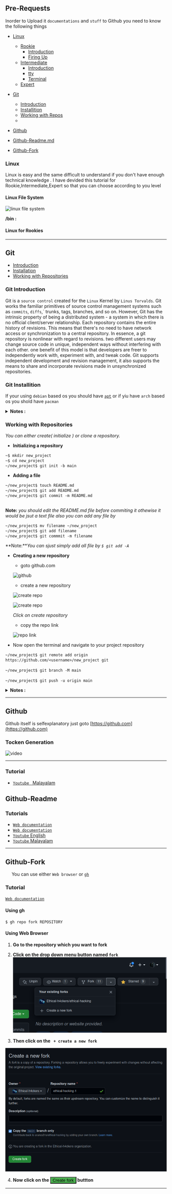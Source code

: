 ## Pre-Requests

Inorder to Upload it `documentations` and `stuff` to Github you need to know the following things
- [Linux](#linux)
    - [Rookie](#rookie)
        - [Introduction]()
        - [Firing Up]()
    - [Intermediate](#intermediate)
        - [Introduction]()
        - [tty]()
        - [Terminal]()
    - [Expert](#expert)
- [Git](#git)
    - [Introduction](#git-introduction)
    - [Installition](#git-installition)
    - [Working with Repos](#working-with-repositories)
    - 
- [Github](#github)

- [Github-Readme.md](#github-readme)
- [Github-Fork](#github-fork)

### Linux
  Linux is easy and the same difficult to understand if you don't have enough technical knowledge . I have devided this tutorial for Rookie,Intermediate,Expert so that you can choose according to you level

#### Linux File System

![linux file system](../images/linux-file-system.webp?raw=true) 

**/bin :**  

  
#### Linux for Rookies
  
  
---

## Git
- [Introduction](#gitintroduction)
- [Installation](#git-installation)
- [Working with Repositories ](#working-with-repositories)
### **Git Introduction**

  Git is a `source control` created for the `Linux` Kernel by `Linus Torvalds`. Git works the familiar primitives of source control management systems such as `commits`, `diffs`,` trunks, tags, branches, and so on. However, Git has the intrinsic property of being a distributed system - a system in which there is no official client/server relationship. Each repository contains the entire history of revisions. This means that there's no need to have network access or synchronization to a central repository. In essence, a git repository is nonlinear with regard to revisions. two different users may change source code in unique, independent ways without interfering with each other. one benefit of this model is that developers are freer to independently work with, experiment with, and tweak code.
	Git supports independent development and revision management, it also supports the means to share and incorporate revisions made in unsynchronized repositories.

### **Git Installition**
If your using `debian` based os you should have [`apt`](https://github.com/aruncs31s/ethical-hacking/tree/main/Tools-Used#apt) or if yiu have `arch` based os you shold have `pacman`

<details><summary> <b>Notes :</b> </summary>

Install [`gh`](https://cli.github.com/) which is a cli version of github and it is easier this was to to login to your github account through `git`

</details>



### **Working with Repositories**
  _You can either create( initialize ) or clone a repository._ 
- **Initializing a repository**
 ```
~$ mkdir new_project
~$ cd new_project
~/new_project$ git init -b main
 ```
 - **Adding a file**
```
~/new_project$ touch README.md
~/new_project$ git add README.md 
~/new_project$ git commit -m README.md
 
```
**Note:** *you should edit the README.md file before commiting it othewise it would be jsut a text file also you can add any file by* 
```
~/new_project$ mv filename ~/new_project 
~/new_project$ git add filename 
~/new_project$ git commmit -m filename
```

**Note:***You can sjust simply add all file by `$ git add -A`*
- **Creating a new repository**
	- goto github.com
	
	![github](https://github.com/aruncs31s/ethical-hacking/blob/main/images/github-addressbar.png?raw=true)
	
	- create a new repository 

	![create repo](https://github.com/aruncs31s/ethical-hacking/blob/main/images/create-new-repo-1.png?raw=true)
	
	![create repo](https://github.com/aruncs31s/ethical-hacking/blob/main/images/create-new-repo-2.png?raw=true)
	
	*Click on create repository*
	
	- copy the repo link 
	 &#160;

	 ![repo link](https://github.com/aruncs31s/ethical-hacking/raw/main/images/clone%20repo.png)
	
	
* Now open the terminal and navigate to your project repository

```
~/new_project$ git remote add origin https://github.com/<username>/new_project git

~/new_project$ git branch -M main

~/new_project$ git push -u origin main

```

<details><summary> <b>Notes :</b> </summary>

*Here `new_project` is my project name and you can give any name if you want but you have to replce `new_project` with your project name* 

</details>

---

## **Github**
  Github itself is selfexplanatory just goto [https://github.com](https://github.com)


### **Tocken Generation**


![video](../video/tocken_generation.gif)

---
### **Tutorial** 

- [ `Youtube ` Malayalam](https://youtu.be/aJ1cbdMdfys)


##  **Github-Readme**



### **Tutorials** 

- [ `Web documentation`](https://docs.github.com/en/get-started/writing-on-github/getting-started-with-writing-and-formatting-on-github/basic-writing-and-formatting-syntax)
- [ `Web documentation` ](https://medium.com/analytics-vidhya/writing-github-readme-e593f278a796#:~:text=For%20a%20line%20break%20or,more%20spaces%2C%20and%20hit%20enter.)
- [`Youtube` English](https://youtu.be/yXY3f9jw7fg)
- [`Youtube` Malayalam]()

---

## **Github-Fork**
&#160;&#160;&#160;&#160;&#160;You can use either `Web browser` or [`gh`](https://cli.github.com/) 


### **Tutorial**

[`Web documentation`](https://docs.github.com/en/get-started/quickstart/fork-a-repo)

#### **Using gh**

```
$ gh repo fork REPOSITORY

```

#### **Using Web Browser**

1. **Go to the repository which you want to fork**

2. **Click on the drop down menu button named `fork`**
![](/images/fork2.png?raw=ture)
3. **Then click on the &#160;&#160;`+ create a new fork`**

![](/images/fork3.png?raw=true)

4. **Now click on the <button style="background-color: #4CAF50;" type="button" >Create fork</button> buttton**




---